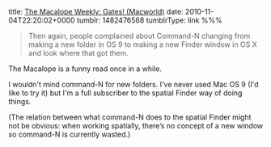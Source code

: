 title: [The Macalope Weekly: Gates! (Macworld)](http://www.macworld.com/article/155283/2010/10/macalope_gates.html)
date: 2010-11-04T22:20:02+0000
tumblr: 1482476568
tumblrType: link
%%%

> Then again, people complained about Command-N changing from making a new folder in OS 9 to making a new Finder window in OS X and look where that got them.

The Macalope is a funny read once in a while. 

I wouldn't mind command-N for new folders. I've never used Mac OS 9 (I'd like to try it) but I'm a full subscriber to the spatial Finder way of doing things. 

(The relation between what command-N does to the spatial Finder might not be obvious: when working spatially, there’s no concept of a new window so command-N is currently wasted.)
